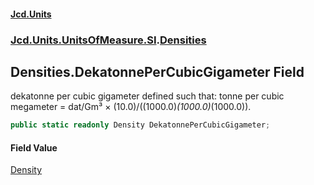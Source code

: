 #### [Jcd.Units](index 'index')
### [Jcd.Units.UnitsOfMeasure.SI](Jcd.Units.UnitsOfMeasure.SI 'Jcd.Units.UnitsOfMeasure.SI').[Densities](Densities 'Jcd.Units.UnitsOfMeasure.SI.Densities')

## Densities.DekatonnePerCubicGigameter Field

dekatonne per cubic gigameter defined such that: tonne per cubic megameter = dat/Gm³ ×
(10.0)/((1000.0)*(1000.0)*(1000.0)).

```csharp
public static readonly Density DekatonnePerCubicGigameter;
```

#### Field Value
[Density](Density 'Jcd.Units.UnitTypes.Density')